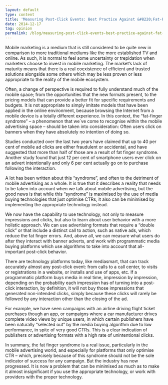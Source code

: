 ```yaml
---
layout: default
type: content
title: 'Measuring Post-Click Events: Best Practice Against &#8220;Fat-Finger Syndrome&#8221;'
date: 2014-12-17
tag: opinion
permalink: /blog/measuring-post-click-events-best-practice-against-fat-finger-syndrome
---
```


Mobile marketing is a medium that is still considered to be quite new in comparison to more traditional mediums like the more established TV and online. As such, it is normal to feel some uncertainty or trepidation when marketers choose to invest in mobile marketing. The market’s lack of maturity means that there is a real coexistence of efficient and trusted solutions alongside some others which may be less proven or less appropriate to the reality of the mobile ecosystem.

Often, a change of perspective is required to fully understand much of the mobile space; from the opportunities that the new formats present, to the pricing models that can provide a better fit for specific requirements and budgets. It is not appropriate to simply imitate models that have been applied in the online environment, because browsing the Internet from a mobile device is a totally different experience. In this context, the “fat-finger syndrome” &#8211; a phenomenon that we´ve come to recognise within the mobile advertising space &#8211; should be taken into consideration: Often users click on banners when they have absolutely no intention of doing so.

Studies conducted over the last two years have claimed that up to 40 per cent of mobile ad clicks are either fraudulent or accidental, and have suggested that more than half of those are a result of fat finger syndrome. Another study found that just 12 per cent of smartphone users ever click on an advert intentionally and only 6 per cent actually go on to purchase following the interaction.

A lot has been written about this “syndrome”, and often to the detriment of mobile advertising as a whole. It is true that it describes a reality that needs to be taken into account when we talk about mobile advertising, but the good news is that while this “syndrome” is maximised by the use of media buying technologies that just optimise CTRs, it also can be minimised by implementing the appropriate technology instead.

We now have the capability to use technology, not only to measure impressions and clicks, but also to learn about user behavior with a more holistic approach. We can use advertising formats that require a “double click” or that include a distinct call to action, such as native ads, which reduce the fat finger errors. And, above all, we can measure what users do after they interact with banner adverts, and work with programmatic media buying platforms which use algorithms to take into account that all-important post-click behavior.

There are technology platforms today, like mediasmart, that can track accurately almost any post-click event: from calls to a call center, to visits or registrations in a website, or installs and use of apps, etc. If a programmatic platform buys media in real time, impression by impression, depending on the probability each impression has of turning into a post-click interaction, by definition, it will not buy those impressions that generated non-intended clicks, simply because these clicks will rarely be followed by any interaction other than the closing of the ad.

For example, we have seen campaigns with an airline driving flight ticket purchases though an app, or campaigns where a car manufacturer drives complete video views by unique users, in which certain publishers have been naturally “selected out” by the media buying algorithm due to low performance, in spite of very good CTRs. This is a clear indication of publishers or advertising formats with a high rate of unintentional clicks.

In summary, the fat finger syndrome is a real issue, particularly in the mobile advertising world, and especially for platforms that only optimise CTR &#8211; which, precisely because of this syndrome should not be the sole indicator of success for any campaign. But the industry has now progressed. It is now a problem that can be minimised as much as to make it almost insignificant if you use the appropriate technology, or work with providers with the proper technology.
